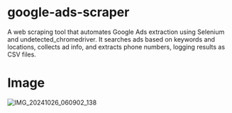 # google-ads-scraper
A web scraping tool that automates Google Ads extraction using Selenium and undetected_chromedriver. It searches ads based on keywords and locations, collects ad info, and extracts phone numbers, logging results as CSV files.
# Image
![IMG_20241026_060902_138](https://github.com/user-attachments/assets/84d1c253-7ab0-42fb-9f2a-5abba6f96021)
